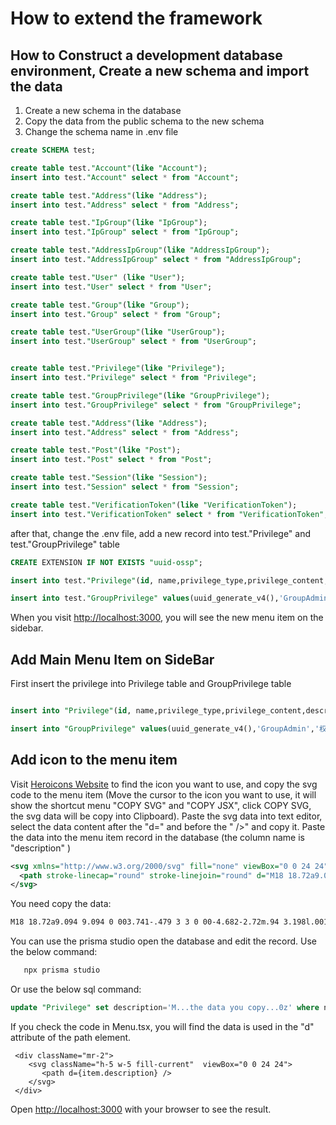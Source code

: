 # How to extend the framework

## How to Construct a development database environment, Create a new schema and import the data

1. Create a new schema in the database
2. Copy the data from the public schema to the new schema
3. Change the schema name in .env file

``` sql
create SCHEMA test;

create table test."Account"(like "Account");
insert into test."Account" select * from "Account";

create table test."Address"(like "Address");
insert into test."Address" select * from "Address";

create table test."IpGroup"(like "IpGroup");
insert into test."IpGroup" select * from "IpGroup";

create table test."AddressIpGroup"(like "AddressIpGroup");
insert into test."AddressIpGroup" select * from "AddressIpGroup";

create table test."User" (like "User");
insert into test."User" select * from "User";

create table test."Group"(like "Group");
insert into test."Group" select * from "Group";

create table test."UserGroup"(like "UserGroup");
insert into test."UserGroup" select * from "UserGroup";


create table test."Privilege"(like "Privilege");
insert into test."Privilege" select * from "Privilege";

create table test."GroupPrivilege"(like "GroupPrivilege");
insert into test."GroupPrivilege" select * from "GroupPrivilege";

create table test."Address"(like "Address");
insert into test."Address" select * from "Address";

create table test."Post"(like "Post");
insert into test."Post" select * from "Post";

create table test."Session"(like "Session");
insert into test."Session" select * from "Session";

create table test."VerificationToken"(like "VerificationToken");
insert into test."VerificationToken" select * from "VerificationToken";

```

after that, change the .env file, add a new record into test."Privilege" and test."GroupPrivilege" table

``` sql
CREATE EXTENSION IF NOT EXISTS "uuid-ossp";

insert into test."Privilege"(id, name,privilege_type,privilege_content,description) values(uuid_generate_v4(),'权限管理','menu','/privilege','');

insert into test."GroupPrivilege" values(uuid_generate_v4(),'GroupAdmin','权限管理');

```

When you visit [http://localhost:3000](http://localhost:3000), you will see the new menu item on the sidebar.

## Add Main Menu Item on SideBar

First insert the privilege into Privilege table and GroupPrivilege table

```sql

insert into "Privilege"(id, name,privilege_type,privilege_content,description) values(uuid_generate_v4(),'权限管理','menu','/privilege','');

insert into "GroupPrivilege" values(uuid_generate_v4(),'GroupAdmin','权限管理');

```

## Add icon to the menu item

Visit [Heroicons Website](https://heroicons.com/) to find the icon you want to use, and copy the svg code to the menu item (Move the cursor to the icon you want to use, it will show the shortcut menu "COPY SVG" and "COPY JSX", click COPY SVG, the svg data will be copy into Clipboard). Paste the svg data into text editor, select the data content after the "d=" and before the " />" and copy it. Paste the data into the menu item record in the database (the column name is "description" )  

``` xml
<svg xmlns="http://www.w3.org/2000/svg" fill="none" viewBox="0 0 24 24" stroke-width="1.5" stroke="currentColor" class="w-6 h-6">
  <path stroke-linecap="round" stroke-linejoin="round" d="M18 18.72a9.094 9.094 0 003.741-.479 3 3 0 00-4.682-2.72m.94 3.198l.001.031c0 .225-.012.447-.037.666A11.944 11.944 0 0112 21c-2.17 0-4.207-.576-5.963-1.584A6.062 6.062 0 016 18.719m12 0a5.971 5.971 0 00-.941-3.197m0 0A5.995 5.995 0 0012 12.75a5.995 5.995 0 00-5.058 2.772m0 0a3 3 0 00-4.681 2.72 8.986 8.986 0 003.74.477m.94-3.197a5.971 5.971 0 00-.94 3.197M15 6.75a3 3 0 11-6 0 3 3 0 016 0zm6 3a2.25 2.25 0 11-4.5 0 2.25 2.25 0 014.5 0zm-13.5 0a2.25 2.25 0 11-4.5 0 2.25 2.25 0 014.5 0z" />
</svg>
```

You need copy the data:

```txt
M18 18.72a9.094 9.094 0 003.741-.479 3 3 0 00-4.682-2.72m.94 3.198l.001.031c0 .225-.012.447-.037.666A11.944 11.944 0 0112 21c-2.17 0-4.207-.576-5.963-1.584A6.062 6.062 0 016 18.719m12 0a5.971 5.971 0 00-.941-3.197m0 0A5.995 5.995 0 0012 12.75a5.995 5.995 0 00-5.058 2.772m0 0a3 3 0 00-4.681 2.72 8.986 8.986 0 003.74.477m.94-3.197a5.971 5.971 0 00-.94 3.197M15 6.75a3 3 0 11-6 0 3 3 0 016 0zm6 3a2.25 2.25 0 11-4.5 0 2.25 2.25 0 014.5 0zm-13.5 0a2.25 2.25 0 11-4.5 0 2.25 2.25 0 014.5 0z
```

You can use the prisma studio open the database and edit the record. Use the below command:

 ```bash
    npx prisma studio
 ```

Or use the below sql command:

```sql
update "Privilege" set description='M...the data you copy...0z' where name='权限管理
```

If you check the code in Menu.tsx, you will find the data is used in the "d" attribute of the path element.

```tsx
 <div className="mr-2">
    <svg className="h-5 w-5 fill-current"  viewBox="0 0 24 24">
       <path d={item.description} />
    </svg>
 </div>
```

Open [http://localhost:3000](http://localhost:3000) with your browser to see the result.
